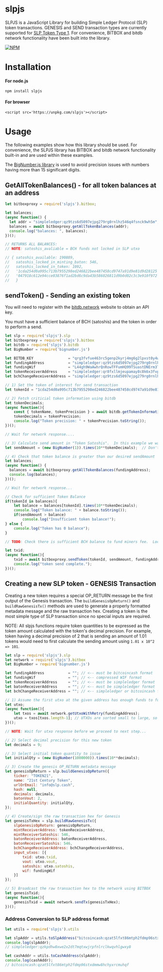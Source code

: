 # slpjs

SLPJS is a JavaScript Library for building Simple Ledger Protocol (SLP) token transactions.  GENESIS and SEND transaction types are currently supported for [SLP Token Type 1](https://github.com/simpleledger/slp-specification/blob/master/slp-token-type-1.md).  For convenience, BITBOX and bitdb network functionality have been built into the library.


[![NPM](https://nodei.co/npm/slpjs.png)](https://nodei.co/npm/slpjs/)



# Installation

#### For node.js
`npm install slpjs`

#### For browser
```<script src='https://unpkg.com/slpjs'></script>```



# Usage

The following examples show how this library should be used. For convenience, the SLPJS library has BITBOX and bitdb network functionality built-in and are used within these examples.

The [BigNumber.js library](https://github.com/MikeMcl/bignumber.js) is used to avoid precision issues with numbers having more than 15 significant digits.



## GetAllTokenBalances() - for all token balances at an address

```javascript
let bitboxproxy = require('slpjs').bitbox;

let balances;
(async function() {
  let addr = "simpleledger:qz9tzs6d5097ejpg279rg0rnlhz546q4fsnck9wh5m";
  balances = await bitboxproxy.getAllTokenBalances(addr);
  console.log("balances: ", balances);
})();

// RETURNS ALL BALANCES: 
// NOTE: satoshis_avaliable = BCH funds not locked in SLP utxo

// { satoshis_available: 190889,
//   satoshis_locked_in_minting_baton: 546,
//   satoshis_locked_in_token: 1092,
//   '1cda254d0a995c713b7955298ed246822bee487458cd9747a91d9e81d9d28125': BigNumber { s: 1, e: 3, c: [ 1000 ] },
//   '047918c612e94cce03876f1ad2bd6c9da43b586026811d9b0d02c3c3e910f972': BigNumber { s: 1, e: 2, c: [ 100 ] } 
//   }

```



## sendToken() -  Sending an existing token

You will need to register with the [bitdb.network](https://bitdb.network) website to obtain an API key.

You must have a sufficient balance of BCH (satoshis) and the token in order to perform a send.

```javascript
let slp = require('slpjs').slp
let bitboxproxy = require('slpjs').bitbox
let bitdb = require('slpjs').bitdb
let BigNumber = require('bignumber.js')

let BITDB_KEY                = "qrg3fvfue463rc5genp2kyrj4mg6g2lpxst0y4wamw"; // <-- visit http://bitdb.network for your key
let fundingAddress           = "simpleledger:qz9tzs6d5097ejpg279rg0rnlhz546q4fsnck9wh5m"; // <-- must be simpleledger format
let fundingWif               = "L44gh9WaAwhrQnRowTFFumHQ99TSuastDNErm3TYqbu3SxwcbunG"; // <-- compressed WIF format
let tokenReceiverAddress     = "simpleledger:qr8fxllmjeupamay8c8k6x3fvp2w2hp08yh6k4x5dz"; // <-- must be simpleledger format
let bchChangeReceiverAddress = "simpleledger:qz9tzs6d5097ejpg279rg0rnlhz546q4fsnck9wh5m"; // <-- simpleledger or bitcoincash format

// 1) Set the token of interest for send transaction
let tokenId = "1cda254d0a995c713b7955298ed246822bee487458cd9747a91d9e81d9d28125";

// 2) Fetch criticial token information using bitdb
let tokenDecimals;
(async function(){
    const { tokenName, tokenPrecision } = await bitdb.getTokenInformation(tokenId, BITDB_KEY);
    tokenDecimals = tokenPrecision; 
    console.log("Token precision: " + tokenPrecision.toString());
})();

// Wait for network response....

// 3) Calculate send amount in "Token Satoshis".  In this example we want to just send 1 token unit to someone...
let sendAmount = (new BigNumber(1)).times(10**tokenDecimals);  // Don't forget to account for token precision

// 4) Check that token balance is greater than our desired sendAmount
let balances; 
(async function() {
  balances = await bitboxproxy.getAllTokenBalances(fundingAddress);
  console.log(balances);
})();

// Wait for network response...

// Check for sufficient Token Balance
if(tokenId in balances){
    let balance = balances[tokenId].times(10**tokenDecimals);
    console.log("Token balance: " + balance.toString());
    if(sendAmount > balance)
        console.log("Insufficient token balance!");
} else {
    console.log("Token has 0 balance");
}

// TODO: Check there is sufficient BCH balance to fund miners fee.  Look at balances.satoshis_available value.

let txid;
(async function(){
    txid = await bitboxproxy.sendToken(tokenId, sendAmount, fundingAddress, fundingWif, tokenReceiverAddress, bchChangeReceiverAddress);
    console.log("token send complete.");
})();
```



## Creating a new SLP token - GENESIS Transaction

Creating a new token requires a special OP_RETURN message be the first output of the Genesis transaction.  The `buildGenesisOpReturn()` and `buildRawGenesisTx()` methods are used to generate a properly formatted metadata message and the raw transaction hex.  Creating a token is the most simple type of SLP transaction since no special inputs are required.

NOTE: All slpjs functions require token quantities to be expressed as the token amount calculated with the token's decimal precision.  For example, token having a decimal precision of 2 that is sending an amount of 1.01 tokens would need to first calculate the sending amount using `1.01 x 10^2 => 101`.  

```javascript
let slp = require('slpjs').slp
let network = require('slpjs').bitbox
let BigNumber = require('bignumber.js')

let fundingAddress           = ""; // <-- must be bitcoincash format
let fundingWif               = ""; // <-- compressed WIF format
let tokenReceiverAddress     = ""; // <-- must be simpleledger format
let batonReceiverAddress     = ""; // <-- must be simpleledger format
let bchChangeReceiverAddress = ""; // <-- simpleledger or bitcoincash format

// 1) Assume the first utxo at the given address has enough funds to fund this example.
let utxo;
(async function(){
    let txos = await network.getUtxoWithRetry(fundingAddress);
    utxo = txos[txos.length-1]; // UTXOs are sorted small to large, so grab biggest one to be conservative.
})();

// NOTE: Wait for utxo response before we proceed to next step...

// 2) Select decimal precision for this new token
let decimals = 9;

// 3) Select initial token quantity to issue
let initialQty = (new BigNumber(1000000)).times(10**decimals);

// 3) Create the genesis OP_RETURN metadata message
let genesisOpReturn = slp.buildGenesisOpReturn({ 
    ticker: "TOKEN21",
    name: "21st Century Token",
    urlOrEmail: "info@slp.cash",
    hash: null, 
    decimals: decimals,
    batonVout: 2,
    initialQuantity: initialQty,
});

// 4) Create/sign the raw transaction hex for Genesis
let genesisTxHex = slp.buildRawGenesisTx({
    slpGenesisOpReturn: genesisOpReturn, 
    mintReceiverAddress: tokenReceiverAddress,
    mintReceiverSatoshis: 546,
    batonReceiverAddress: batonReceiverAddress,
    batonReceiverSatoshis: 546,
    bchChangeReceiverAddress: bchChangeReceiverAddress, 
    input_utxos: [{
        txid: utxo.txid,
        vout: utxo.vout,
        satoshis: utxo.satoshis,
        wif: fundingWif
    }]
});

// 5) Broadcast the raw transaction hex to the network using BITBOX
let genesisTxid;
(async function(){
    genesisTxid = await network.sendTx(genesisTxHex);
})();

```



### Address Conversion to SLP address format

```javascript
let utils = require('slpjs').utils

let slpAddr = utils.toSlpAddress("bitcoincash:qzat5lfxt86mtph2fdmp96stxdmmw8hchyxrcmuhqf");
console.log(slpAddr);
// simpleledger:qzkpdhw8xwe2x2dt7mqtxwjrpfnlrclkwqvhlgwxy8

let cashAddr = utils.toCashAddress(slpAddr);
console.log(cashAddr);
// bitcoincash:qzat5lfxt86mtph2fdmp96stxdmmw8hchyxrcmuhqf
```

